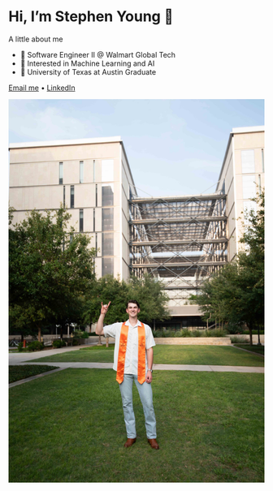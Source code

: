 # Hi, I’m Stephen Young 👋
A little about me

- 🛒 Software Engineer II @ Walmart Global Tech  
- 🤖 Interested in Machine Learning and AI  
- 🤘 University of Texas at Austin Graduate

[Email me](stephensouthworthyoung@gmail.com) • [LinkedIn](https://www.linkedin.com/in/stephen-southworth-young/)

![Headshot of Stephen](/assets/images/me.jpg)
